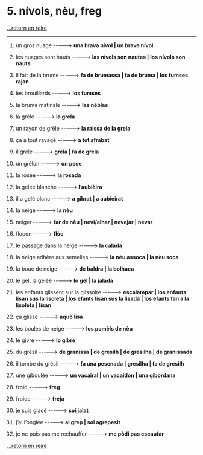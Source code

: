 # 5. nívols, nèu, freg

[...retorn en rèire](../sommaire.md)

---

1. un gros nuage -----> **una brava nívol | un brave nívol**

2. les nuages sont hauts -----> **las nívols son nautas | los nívols son nauts**

3. il fait de la brume -----> **fa de brumassa | fa de bruma | los fumses rajan**

4. les brouillards -----> **los fumses**

5. la brume matinale -----> **las nèblas**

6. la grêle -----> **la grela**

7. un rayon de grêle -----> **la raissa de la grela**

8. ça a tout ravagé -----> **a tot afrabat**

9. il grêle -----> **grela | fa de grela**

10. un grêlon -----> **un pese**

11. la rosée -----> **la rosada**

12. la gelée blanche -----> **l’aubièira**

13. il a gelé blanc -----> **a gibrat | a aubieirat**

14. la neige -----> **la nèu**

15. neiger -----> **far de nèu | nevi/alhar | nevejar | nevar**

16. flocon -----> **flòc**

17. le passage dans la neige -----> **la calada**

18. la neige adhère aux semelles -----> **la nèu assoca | la nèu soca**

19. la boue de neige -----> **de baldra | la bolhaca**

20. le gel, la gelée -----> **lo gèl | la jalada**

21. les enfants glissent sur la glissoire -----> **escalampar | los enfants lisan sus la lisoleta | los efants lisan sus la lisada | los efants fan a la lisoleta | lisan**

22. ça glisse -----> **aquò lisa**

23. les boules de neige -----> **los pomèls de nèu**

24. le givre -----> **lo gibre**

25. du grésil -----> **de granissa | de gresilh | de gresilha | de granissada**

26. il tombe du grésil -----> **fa una pesenada | gresilha | fa de gresilh**

27. une giboulée -----> **un vacairal | un vacaidon | una gibordana**

28. froid -----> **freg**

29. froide -----> **freja**

30. je suis glacé -----> **soi jalat**

31. j’ai l’onglée -----> **ai grep | soi agrepesit**

32. je ne puis pas me rechauffer -----> **me pòdi pas escaufar**

[...retorn en rèire](../sommaire.md)
